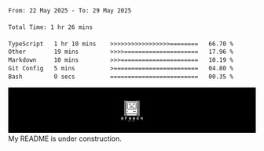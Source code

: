 <!--START_SECTION:waka-->

```txt
From: 22 May 2025 - To: 29 May 2025

Total Time: 1 hr 26 mins

TypeScript   1 hr 10 mins    >>>>>>>>>>>>>>>>>========   66.70 %
Other        19 mins         >>>>=====================   17.96 %
Markdown     10 mins         >>>======================   10.19 %
Git Config   5 mins          >========================   04.80 %
Bash         0 secs          =========================   00.35 %
```

<!--END_SECTION:waka-->

<img src="https://raw.githubusercontent.com/n3xta/image-hosting/main/img/202411032331174.png"/>
My README is under construction. 
